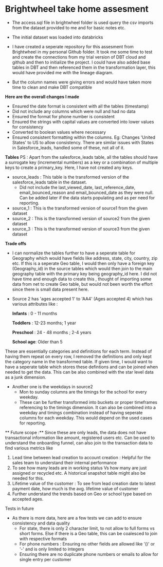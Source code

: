 # Brightwheel take home assesment

- The access.sql file in brightwheel folder is used query the csv imports from the dataset provided to me and for basic notes etc.
- The initial dataset was loaded into databricks

- I have created a seperate repository for this assesment from Brightwheel in my personal Github folder. It took me some time to test and create the connections from my trial version of DBT cloud and github and then to initialize the project. I could have also added base tables in DBT and then referenced them in the transformation layer, this would have provided me with the lineage diagram.
- But the column names were giving errors and would have taken more time to clean and make DBT compatible

**Here are the overall changes I made**
- Ensured the date format is consistent with all the tables (timestamp)
- Did not include any columns which were null and had no data
- Ensured the format for phone number is consistent
- Ensured the strings with capital values are converted into lower values for consistency
- Converted to boolean values where necessary
- Ensured consistent formatting within the columns. Eg: Changes 'United States' to US to allow consistency. There are similar issues with States in Salesforce_leads, handled some of these, not all of it.

**Tables**
PS : Apart from the salesforce_leads table, all the tables should have a surrogate key (incremental numbers) as a key or a combination of multiple keys to create a primary_key. Here, I have not created any keys.

- source_leads : This table is the transformed version of the salesforce_leads table in the dataset.
  - Did not include the last_viewed_date, last_reference_date, email_bounced_reason and email_bounced_date as they were null. Can be added later if the data starts populating and as per need for reporting.
- source_1 : This is the transformed version of source1 from the given dataset
- source_2 : This is the transformed version of source2 from the given dataset
- source_3 : This is the transformed version of source3 from the given dataset

**Trade offs**
- I can normalize the tables further to have a seperate table for Geography which would have fields like address, state, city, country, zip etc. If this is a seperate Geo table, I would then only have a foreign key (Geography_id) in the source tables which would then join to the main geography table with the primary key being geography_id here.
I did not have time and enough data to create this , thought of importing some data from net to create Geo table, but would not been worth the effort since there is small data present here.

- Source 2 has 'ages accepted 1' to 'AA4' (Ages accepted 4) which has various attributes like :

  **Infants** : 0 - 11 months

  **Toddlers** : 12-23 months; 1 year

  **Preschool** : 24 - 48 months ; 2-4 years

  **School age**: Older than 5

These are essentially categories and definitions for each term. Instead of having them repeat on every row, I removed the definitions and only kept the category name in the transformed table. If given time, I would want to have a seperate table which stores these defintions and can be joined when needed to get the data. This can be also combined with the star level data as a junk dimension.

- Another one is the weekdays in source2
  - Mon to sunday columns are the timings for the school for every weekday.
  - These can be further transformed into buckets or proper timeframes referencing to the timings dimension. It can also be combined into a weekday and timings combination instead of having seperate columns for each weekday. This would depend on the used cases for reporting. 

 ** Future scope :**
Since these are only leads, the data does not have transactional information like amount, registered users etc. Can be used to understand the onboarding funnel, can also join to the transaction data to find various metrics like
1. Lead time between lead creation to account creation : Helpful for the sales team to understand their internal performance
2. To see how many leads are in working status Vs how many are just assigned or recycled etc. A historical snapshot table might also be needed for this.
3. Lifetime value of the customer : To see from lead creation date to latest payment date, how much is the avg. lifetime value of customer
4. Further understand the trends based on Geo or school type based on accepted ages.

Tests in future
- As there is more data, here are a few tests we can add to ensure consistency and data quality
  - For state,  there is only 2 character limit, to not allow to full forms vs short forms. Else if there is a Geo table, this can be coalesced to join with respective formats
  - For phone numbers : Ensuring no other fields are allowed like '()' or '-' and is only limited to integers
  - Ensuring there are no duplicate phone numbers or emails to allow for single entry per customer
  

